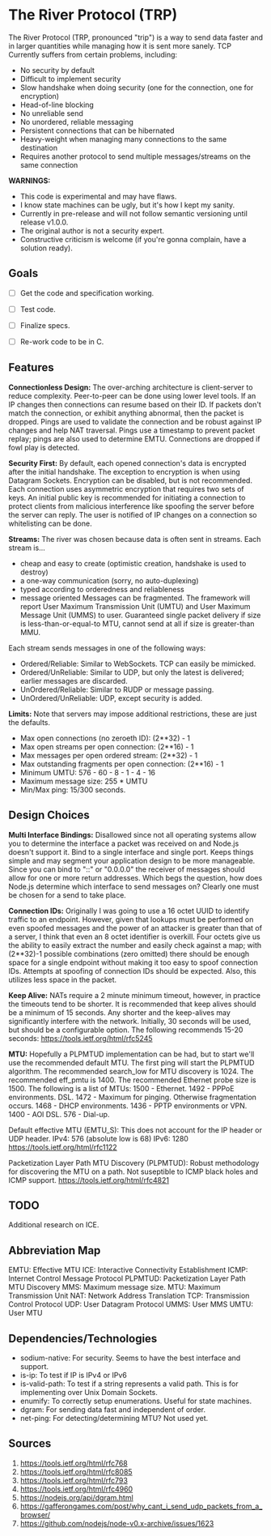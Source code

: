 
# The River Protocol (TRP)
The River Protocol (TRP, pronounced "trip") is a way to send data faster and in larger quantities
while managing how it is sent more sanely.
TCP Currently suffers from certain problems, including:
* No security by default
* Difficult to implement security
* Slow handshake when doing security (one for the connection, one for encryption)
* Head-of-line blocking
* No unreliable send
* No unordered, reliable messaging
* Persistent connections that can be hibernated
* Heavy-weight when managing many connections to the same destination
* Requires another protocol to send multiple messages/streams on the same connection

**WARNINGS:**
* This code is experimental and may have flaws.
* I know state machines can be ugly, but it's how I kept my sanity.
* Currently in pre-release and will not follow semantic versioning until release v1.0.0.
* The original author is not a security expert.
* Constructive criticism is welcome (if you're gonna complain, have a solution ready).


## Goals
- [ ] Get the code and specification working.
- [ ] Test code.
- [ ] Finalize specs.
- [ ] Re-work code to be in C.


## Features
**Connectionless Design:**
The over-arching architecture is client-server to reduce complexity.
Peer-to-peer can be done using lower level tools.
If an IP changes then connections can resume based on their ID.
If packets don't match the connection, or exhibit anything abnormal,
then the packet is dropped.
Pings are used to validate the connection and be robust against IP changes
and help NAT traversal.
Pings use a timestamp to prevent packet replay; pings are also used to
determine EMTU.
Connections are dropped if fowl play is detected.


**Security First:**
By default, each opened connection's data is encrypted after the initial
handshake.
The exception to encryption is when using Datagram Sockets.
Encryption can be disabled, but is not recommended.
Each connection uses asymmetric encryption that requires two sets of keys.
An initial public key is recommended for initiating a connection to protect
clients from malicious interference like spoofing the server before the server
can reply.
The user is notified of IP changes on a connection so whitelisting can be done.


**Streams:**
The river was chosen because data is often sent in streams.
Each stream is...
* cheap and easy to create (optimistic creation, handshake is used to destroy)
* a one-way communication (sorry, no auto-duplexing)
* typed according to orderedness and reliableness
* message oriented
Messages can be fragmented.
The framework will report User Maximum Transmission Unit (UMTU)
and User Maximum Message Unit (UMMS) to user.
Guaranteed single packet delivery if size is
less-than-or-equal-to MTU, cannot send at all if size is greater-than MMU.

Each stream sends messages in one of the following ways:
* Ordered/Reliable: Similar to WebSockets. TCP can easily be mimicked.
* Ordered/UnReliable: Similar to UDP, but only the latest is delivered; earlier messages are discarded.
* UnOrdered/Reliable: Similar to RUDP or message passing.
* UnOrdered/UnReliable: UDP, except security is added.


**Limits:**
Note that servers may impose additional restrictions, these are just the defaults.
* Max open connections (no zeroeth ID): (2**32) - 1
* Max open streams per open connection:  (2**16) - 1
* Max messages per open ordered stream: (2**32) - 1
* Max outstanding fragments per open connection: (2**16) - 1
* Minimum UMTU: 576 - 60 - 8 - 1 - 4 - 16
* Maximum message size: 255 * UMTU
* Min/Max ping: 15/300 seconds.


## Design Choices
**Multi Interface Bindings:**
Disallowed since not all operating systems allow you to determine the interface
a packet was received on and Node.js doesn't support it.
Bind to a single interface and single port.
Keeps things simple and may segment your application design to be more manageable.
Since you can bind to "::" or "0.0.0.0" the receiver of messages
should allow for one or more return addresses.
Which begs the question, how does Node.js determine which interface to send 
messages on? Clearly one must be chosen for a send to take place.


**Connection IDs:**
Originally I was going to use a 16 octet UUID to identify traffic to an endpoint.
However, given that lookups must be performed on even spoofed messages and
the power of an attacker is greater than that of a server,
I think that even an 8 octet identifier is overkill.
Four octets give us the ability to easily extract the number
and easily check against a map;
with (2**32)-1 possible combinations (zero omitted) there should
be enough space for a single endpoint without making
it too easy to spoof connection IDs.
Attempts at spoofing of connection IDs should be expected.
Also, this utilizes less space in the packet.


**Keep Alive:**
NATs require a 2 minute minimum timeout, however, in practice the timeouts
tend to be shorter.
It is recommended that keep alives should be a minimum of 15 seconds.
Any shorter and the keep-alives may significantly interfere with the network.
Initially, 30 seconds will be used, but should be a configurable option.
The following recommends 15-20 seconds:
https://tools.ietf.org/html/rfc5245


**MTU:**
Hopefully a PLPMTUD implementation can be had, but to start we'll use the
recommended default MTU.
The first ping will start the PLPMTUD algorithm.
The recommended search_low for MTU discovery is 1024.
The recommended eff_pmtu is 1400.
The recommended Ethernet probe size is 1500.
The following is a list of MTUs:
1500 - Ethernet.
1492 - PPPoE environments. DSL.
1472 - Maximum for pinging. Otherwise fragmentation occurs.
1468 - DHCP environments.
1436 - PPTP environments or VPN.
1400 - AOl DSL.
576 - Dial-up.

Default effective MTU (EMTU_S):
This does not account for the IP header or UDP header.
IPv4: 576 (absolute low is 68)
IPv6: 1280
https://tools.ietf.org/html/rfc1122

Packetization Layer Path MTU Discovery (PLPMTUD):
Robust methodology for discovering the MTU on a path. Not suseptible to ICMP 
black holes and ICMP support.
https://tools.ietf.org/html/rfc4821


## TODO
Additional research on ICE.


## Abbreviation Map
EMTU: Effective MTU
ICE: Interactive Connectivity Establishment
ICMP: Internet Control Message Protocol
PLPMTUD: Packetization Layer Path MTU Discovery
MMS: Maximum message size.
MTU: Maximum Transmission Unit
NAT: Network Address Translation
TCP: Transmission Control Protocol
UDP: User Datagram Protocol
UMMS: User MMS
UMTU: User MTU


## Dependencies/Technologies
* sodium-native: For security. Seems to have the best interface and support.
* is-ip: To test if IP is IPv4 or IPv6
* is-valid-path: To test if a string represents a valid path. This is for implementing over Unix Domain Sockets.
* enumify: To correctly setup enumerations. Useful for state machines.
* dgram: For sending data fast and independent of order.
* net-ping: For detecting/determining MTU? Not used yet.


## Sources
1. https://tools.ietf.org/html/rfc768
1. https://tools.ietf.org/html/rfc8085
1. https://tools.ietf.org/html/rfc793
1. https://tools.ietf.org/html/rfc4960
1. https://nodejs.org/api/dgram.html
1. https://gafferongames.com/post/why_cant_i_send_udp_packets_from_a_browser/
1. https://github.com/nodejs/node-v0.x-archive/issues/1623



